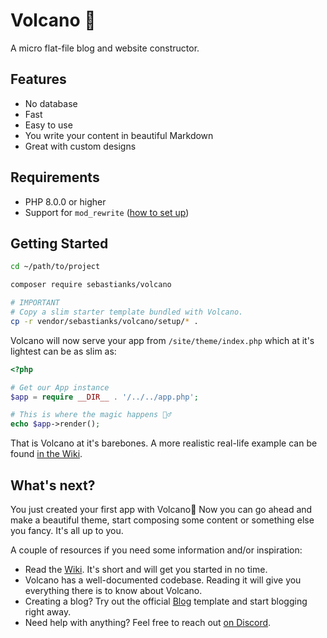 # Volcano 🌋

A micro flat-file blog and website constructor.

## Features

- No database
- Fast
- Easy to use
- You write your content in beautiful Markdown
- Great with custom designs

## Requirements

- PHP 8.0.0 or higher
- Support for `mod_rewrite` ([how to set up](https://www.digitalocean.com/community/tutorials/how-to-set-up-mod_rewrite))

## Getting Started

```bash
cd ~/path/to/project

composer require sebastianks/volcano

# IMPORTANT
# Copy a slim starter template bundled with Volcano.
cp -r vendor/sebastianks/volcano/setup/* .
```

Volcano will now serve your app from `/site/theme/index.php` which at it's lightest can be as slim as:

```php
<?php

# Get our App instance
$app = require __DIR__ . '/../../app.php';

# This is where the magic happens 🧙‍♂️
echo $app->render();
```

That is Volcano at it's barebones. A more realistic real-life example can be found [in the Wiki](https://github.com/sebastianks/volcano/wiki/The-Simple-Starter).

## What's next?

You just created your first app with Volcano🎉 Now you can go ahead and make a beautiful theme, start composing some content or something else you fancy. It's all up to you.

A couple of resources if you need some information and/or inspiration:

- Read the [Wiki](https://github.com/sebastianks/volcano/wiki/Home%F0%9F%8C%8B). It's short and will get you started in no time.
- Volcano has a well-documented codebase. Reading it will give you everything there is to know about Volcano.
- Creating a blog? Try out the official [Blog](https://github.com/sebastianks/volcano-blog-template) template and start blogging right away.
- Need help with anything? Feel free to reach out [on Discord](https://discord.gg/pujumPht).
